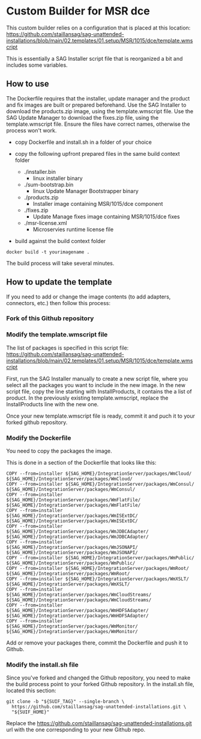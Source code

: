 # Custom Builder for MSR dce

This custom builder relies on a configuration that is placed at this location: https://github.com/staillansag/sag-unattended-installations/blob/main/02.templates/01.setup/MSR/1015/dce/template.wmscript

This is essentially a SAG Installer script file that is reorganized a bit and includes some variables.

## How to use

The Dockerfile requires that the installer, update manager and the product and fix images are built or prepared beforehand.
Use the SAG Installer to download the products.zip image, using the template.wmscript file.
Use the SAG Update Manager to download the fixes.zip file, using the template.wmscript file.
Ensure the files have correct names, otherwise the process won't work.

- copy Dockerfile and install.sh in a folder of your choice
- copy the following upfront prepared files in the same build context folder
  - ./installer.bin
    - linux installer binary
  - ./sum-bootstrap.bin
    - linux Update Manager Bootstrapper binary
  - ./products.zip
    - Installer image containing MSR/1015/dce component
  - ./fixes.zip
    - Update Manage fixes image containing MSR/1015/dce fixes
  - ./msr-license.xml
    - Microservies runtime license file

- build against the build context folder
```
docker build -t yourimagename .
```
The build process will take several minutes.

## How to update the template

If you need to add or change the image contents (to add adapters, connectors, etc.) then follow this process:

### Fork of this Github repository

### Modify the template.wmscript file

The list of packages is specified in this script file: https://github.com/staillansag/sag-unattended-installations/blob/main/02.templates/01.setup/MSR/1015/dce/template.wmscript

First, run the SAG Installer manually to create a new script file, where you select all the packages you want to include in the new image.
In the new script file, copy the line starting with InstallProducts, it contains the a list of product.
In the previously existing template.wmscript, replace the InstallProducts line with the new one.

Once your new template.wmscript file is ready, commit it and puch it to your forked github repository.

### Modify the Dockerfile

You need to copy the packages the image.

This is done in a section of the Dockerfile that looks like this:
```
COPY --from=installer ${SAG_HOME}/IntegrationServer/packages/WmCloud/ ${SAG_HOME}/IntegrationServer/packages/WmCloud/
COPY --from=installer ${SAG_HOME}/IntegrationServer/packages/WmConsul/ ${SAG_HOME}/IntegrationServer/packages/WmConsul/
COPY --from=installer ${SAG_HOME}/IntegrationServer/packages/WmFlatFile/ ${SAG_HOME}/IntegrationServer/packages/WmFlatFile/
COPY --from=installer ${SAG_HOME}/IntegrationServer/packages/WmISExtDC/ ${SAG_HOME}/IntegrationServer/packages/WmISExtDC/
COPY --from=installer ${SAG_HOME}/IntegrationServer/packages/WmJDBCAdapter/ ${SAG_HOME}/IntegrationServer/packages/WmJDBCAdapter/
COPY --from=installer ${SAG_HOME}/IntegrationServer/packages/WmJSONAPI/ ${SAG_HOME}/IntegrationServer/packages/WmJSONAPI/
COPY --from=installer ${SAG_HOME}/IntegrationServer/packages/WmPublic/ ${SAG_HOME}/IntegrationServer/packages/WmPublic/
COPY --from=installer ${SAG_HOME}/IntegrationServer/packages/WmRoot/ ${SAG_HOME}/IntegrationServer/packages/WmRoot/
COPY --from=installer ${SAG_HOME}/IntegrationServer/packages/WmXSLT/ ${SAG_HOME}/IntegrationServer/packages/WmXSLT/
COPY --from=installer ${SAG_HOME}/IntegrationServer/packages/WmCloudStreams/ ${SAG_HOME}/IntegrationServer/packages/WmCloudStreams/
COPY --from=installer ${SAG_HOME}/IntegrationServer/packages/WmHDFSAdapter/ ${SAG_HOME}/IntegrationServer/packages/WmHDFSAdapter/
COPY --from=installer ${SAG_HOME}/IntegrationServer/packages/WmMonitor/ ${SAG_HOME}/IntegrationServer/packages/WmMonitor/
```
Add or remove your packages there, commit the Dockerfile and push it to Github.

### Modify the install.sh file

Since you've forked and changed the Github repository, you need to make the build process point to your forked Github repository.
In the install.sh file, located this section:
```
git clone -b "${SUIF_TAG}" --single-branch \
  https://github.com/staillansag/sag-unattended-installations.git \
  "${SUIF_HOME}"
```
Replace the https://github.com/staillansag/sag-unattended-installations.git url with the one corresponding to your new Github repo.

